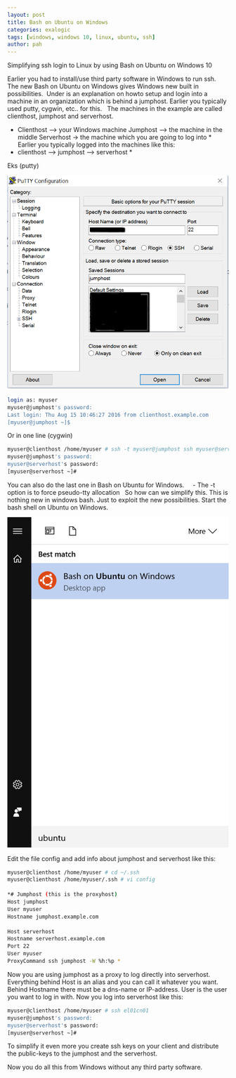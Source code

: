 ```yaml
---
layout: post
title: Bash on Ubuntu on Windows
categories: exalogic
tags: [windows, windows 10, linux, ubuntu, ssh]
author: pah
---
```


Simplifying ssh login to Linux by using Bash on Ubuntu on Windows 10

Earlier you had to install/use third party software in Windows to run ssh. The new Bash on Ubuntu on Windows gives Windows new built in possibilities.  Under is an explanation on howto setup and login into a machine in an organization which is behind a jumphost. Earlier you typically used putty, cygwin, etc.. for this.
 
The machines in the example are called clienthost, jumphost and serverhost.
 
* Clienthost --> your Windows machine
Jumphost --> the machine in the middle
Serverhost -> the machine which you are going to log into *
 
Earlier you typically logged into the machines like this:
 
* clienthost --> jumphost --> serverhost *

Eks (putty)

![](/images/2016-08-15-Bash_on_Ubuntu_on_Windows/putty_ssh_01.png)


```bash
login as: myuser
myuser@jumphost's password:
Last login: Thu Aug 15 10:46:27 2016 from clienthost.example.com
[myuser@jumphost ~]$ 

```

Or in one line (cygwin)

```bash
myuser@clienthost /home/myuser # ssh -t myuser@jumphost ssh myuser@serverhost
myuser@jumphost's password:
myuser@serverhost's password:
[myuser@serverhost ~]# 

```

You can also do the last one in Bash on Ubuntu for Windows.
 
  - The -t option is to force pseudo-tty allocation
 
So how can we simplify this. This is nothing new in windows bash. Just to exploit the new possibilities. Start the bash shell on Ubuntu on Windows.

![](/images/2016-08-15-Bash_on_Ubuntu_on_Windows/bash_ssh_01.png)

Edit the file config and add info about jumphost and serverhost like this:

```bash
myuser@clienthost /home/myuser # cd ~/.ssh
myuser@clienthost /home/myuser/.ssh # vi config

*# Jumphost (this is the proxyhost)
Host jumphost
User myuser
Hostname jumphost.example.com
 
Host serverhost
Hostname serverhost.example.com
Port 22
User myuser
ProxyCommand ssh jumphost -W %h:%p *

```

Now you are using jumphost as a proxy to log directly into serverhost. Everything behind Host is an alias and you can call it whatever you want. Behind Hostname there must be a dns-name or IP-address. User is the user you want to log in with. Now you log into serverhost like this:

```bash
myuser@clienthost /home/myuser # ssh el01cn01
myuser@jumphost's password:
myuser@serverhost's password:
[myuser@serverhost ~]#

```

To simplify it even more you create ssh keys on your client and distribute the public-keys to the jumphost and the serverhost. 

Now you do all this from Windows without any third party software.



